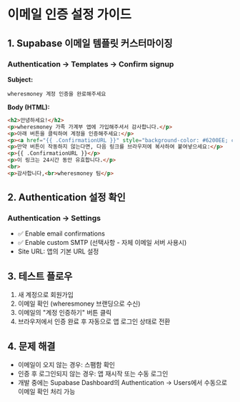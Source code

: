 # 이메일 인증 설정 가이드

## 1. Supabase 이메일 템플릿 커스터마이징

### Authentication → Templates → Confirm signup

**Subject:**
```
wheresmoney 계정 인증을 완료해주세요
```

**Body (HTML):**
```html
<h2>안녕하세요!</h2>
<p>wheresmoney 가족 가계부 앱에 가입해주셔서 감사합니다.</p>
<p>아래 버튼을 클릭하여 계정을 인증해주세요:</p>
<p><a href="{{ .ConfirmationURL }}" style="background-color: #6200EE; color: white; padding: 12px 24px; text-decoration: none; border-radius: 6px; display: inline-block;">계정 인증하기</a></p>
<p>만약 버튼이 작동하지 않는다면, 다음 링크를 브라우저에 복사하여 붙여넣으세요:</p>
<p>{{ .ConfirmationURL }}</p>
<p>이 링크는 24시간 동안 유효합니다.</p>
<br>
<p>감사합니다,<br>wheresmoney 팀</p>
```

## 2. Authentication 설정 확인

### Authentication → Settings

- ✅ Enable email confirmations
- ✅ Enable custom SMTP (선택사항 - 자체 이메일 서버 사용시)
- Site URL: 앱의 기본 URL 설정

## 3. 테스트 플로우

1. 새 계정으로 회원가입
2. 이메일 확인 (wheresmoney 브랜딩으로 수신)
3. 이메일의 "계정 인증하기" 버튼 클릭
4. 브라우저에서 인증 완료 후 자동으로 앱 로그인 상태로 전환

## 4. 문제 해결

- 이메일이 오지 않는 경우: 스팸함 확인
- 인증 후 로그인되지 않는 경우: 앱 재시작 또는 수동 로그인
- 개발 중에는 Supabase Dashboard의 Authentication → Users에서 수동으로 이메일 확인 처리 가능